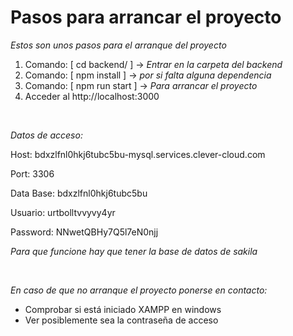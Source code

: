 # Pasos para arrancar el proyecto

_Estos son unos pasos para el arranque del proyecto_

1. Comando: [ cd backend/ ] -> _Entrar en la carpeta del backend_
2. Comando: [ npm install ] -> _por si falta alguna dependencia_
3. Comando: [ npm run start ] -> _Para arrancar el proyecto_
4. Acceder al http://localhost:3000

&nbsp;

_Datos de acceso:_

Host: bdxzlfnl0hkj6tubc5bu-mysql.services.clever-cloud.com

Port: 3306

Data Base: bdxzlfnl0hkj6tubc5bu

Usuario: urtbolltvvyvy4yr

Password: NNwetQBHy7Q5l7eN0njj

_Para que funcione hay que tener la base de datos de sakila_

&nbsp;

_En caso de que no arranque el proyecto ponerse en contacto:_

- Comprobar si está iniciado XAMPP en windows
- Ver posiblemente sea la contraseña de acceso
